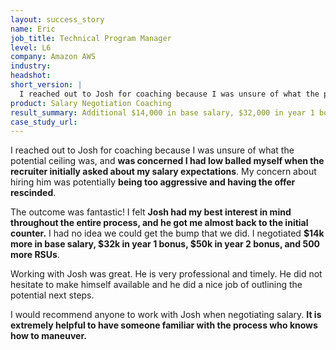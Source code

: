 ```yaml
---
layout: success_story
name: Eric 
job_title: Technical Program Manager
level: L6
company: Amazon AWS
industry:
headshot:
short_version: |
  I reached out to Josh for coaching because I was unsure of what the potential ceiling was, and was concerned I had low balled myself when the recruiter initially asked about my salary expectations. The outcome was fantastic! **I felt Josh had my best interest in mind throughout the entire process**, and he got me almost back to the initial counter. I had no idea we could get the bump that we did. I negotiated **$14k more in base salary, $32k in year 1 bonus, $50k in year 2 bonus, and 500 more RSUs**.
product: Salary Negotiation Coaching
result_summary: Additional $14,000 in base salary, $32,000 in year 1 bonus, $50,000 in year 2 bonus, 500 more RSUs
case_study_url:
---
```

I reached out to Josh for coaching because I was unsure of what the potential ceiling was, and **was concerned I had low balled myself when the recruiter initially asked about my salary expectations**. My concern about hiring him was potentially **being too aggressive and having the offer rescinded**.

The outcome was fantastic! I felt **Josh had my best interest in mind throughout the entire process, and he got me almost back to the initial counter.** I had no idea we could get the bump that we did. I negotiated **$14k more in base salary, $32k in year 1 bonus, $50k in year 2 bonus, and 500 more RSUs**.

Working with Josh was great. He is very professional and timely. He did not hesitate to make himself available and he did a nice job of outlining the potential next steps.

I would recommend anyone to work with Josh when negotiating salary. **It is extremely helpful to have someone familiar with the process who knows how to maneuver.**